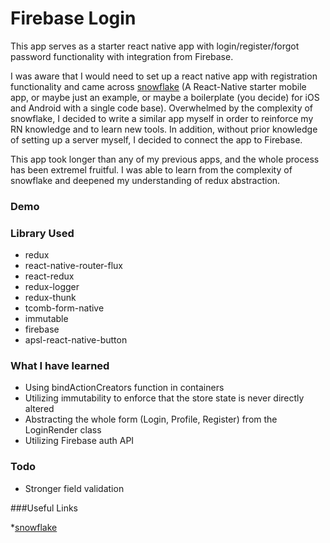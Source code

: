 # Firebase Login

This app serves as a starter react native app with login/register/forgot password functionality with integration from Firebase.

I was aware that I would need to set up a react native app with registration functionality and came across [snowflake](https://github.com/bartonhammond/snowflake) (A React-Native starter mobile app, or maybe just an example, or maybe a boilerplate (you decide) for iOS and Android with a single code base). Overwhelmed by the complexity of snowflake, I decided to write a similar app myself in order to reinforce my RN knowledge and to learn new tools. In addition, without prior knowledge of setting up a server myself, I decided to connect the app to Firebase.

This app took longer than any of my previous apps, and the whole process has been extremel fruitful. I was able to learn from the complexity of snowflake and deepened my understanding of redux abstraction.

### Demo



### Library Used
* redux
* react-native-router-flux
* react-redux
* redux-logger
* redux-thunk
* tcomb-form-native
* immutable
* firebase
* apsl-react-native-button

### What I have learned

* Using bindActionCreators function in containers
* Utilizing immutability to enforce that the store state is never directly altered
* Abstracting the whole form (Login, Profile, Register) from the LoginRender class
* Utilizing Firebase auth API

### Todo

- Stronger field validation

###Useful Links

*[snowflake](https://github.com/bartonhammond/snowflake)